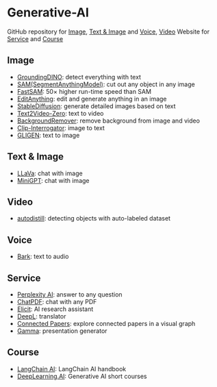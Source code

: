 # Generative-AI
GitHub repository for [Image](https://github.com/riverallzero/Generative-AI/tree/main#image), [Text & Image](https://github.com/riverallzero/Generative-AI/tree/main/#text--image) and [Voice](https://github.com/riverallzero/Generative-AI/tree/main/#voice), [Video](https://github.com/riverallzero/Generative-AI/tree/main#video)  Website for [Service](https://github.com/riverallzero/Generative-AI/tree/main/#service) and [Course](https://github.com/riverallzero/Generative-AI/tree/main/#course) 

## Image
- [GroundingDINO](https://github.com/IDEA-Research/GroundingDINO): detect everything with text
- [SAM(SegmentAnythingModel)](https://github.com/facebookresearch/segment-anything): cut out any object in any image
- [FastSAM](https://github.com/CASIA-IVA-Lab/FastSAM): 50× higher run-time speed than SAM
- [EditAnything](https://github.com/sail-sg/EditAnything): edit and generate anything in an image
- [StableDiffusion](https://github.com/Stability-AI/stablediffusion): generate detailed images based on text
- [Text2Video-Zero](https://github.com/Picsart-AI-Research/Text2Video-Zero): text to video
- [BackgroundRemover](https://github.com/nadermx/backgroundremover): remove background from image and video
- [Clip-Interrogator](https://github.com/pharmapsychotic/clip-interrogator): image to text
- [GLIGEN](https://github.com/gligen/GLIGEN): text to image

## Text & Image
- [LLaVa](https://github.com/haotian-liu/LLaVA): chat with image
- [MiniGPT](https://github.com/Vision-CAIR/MiniGPT-4): chat with image

## Video
- [autodistill](https://github.com/autodistill/autodistill): detecting objects with auto-labeled dataset
  
## Voice
- [Bark](https://github.com/suno-ai/bark): text to audio

## Service
- [Perplexity AI](https://www.perplexity.ai/search/c1cd6e16-21e4-45e2-971b-5a077abd2c36?s=u): answer to any question
- [ChatPDF](https://www.chatpdf.com/): chat with any PDF
- [Elicit](https://elicit.org/): AI research assistant
- [DeepL](https://www.deepl.com/): translator
- [Connected Papers](https://www.connectedpapers.com/): explore connected papers in a visual graph
- [Gamma](https://gamma.app/): presentation generator

## Course
- [LangChain AI](https://www.pinecone.io/learn/langchain/): LangChain AI handbook
- [DeepLearning.AI](https://www.deeplearning.ai/short-courses/): Generative AI short courses
  
